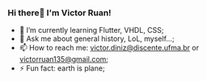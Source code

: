 ### Hi there👋 I'm Victor Ruan!


- 🌱 I’m currently learning Flutter, VHDL, CSS;
- 💬 Ask me about general history, LoL, myself...;
- 📫 How to reach me: victor.diniz@discente.ufma.br or victorruan135@gmail.com;
- ⚡ Fun fact: earth is plane;

